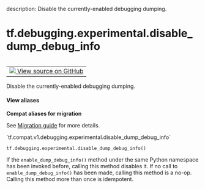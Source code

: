 description: Disable the currently-enabled debugging dumping.

<div itemscope itemtype="http://developers.google.com/ReferenceObject">
<meta itemprop="name" content="tf.debugging.experimental.disable_dump_debug_info" />
<meta itemprop="path" content="Stable" />
</div>

# tf.debugging.experimental.disable_dump_debug_info

<!-- Insert buttons and diff -->

<table class="tfo-notebook-buttons tfo-api nocontent" align="left">
<td>
  <a target="_blank" href="https://github.com/tensorflow/tensorflow/blob/r2.3/tensorflow/python/debug/lib/dumping_callback.py#L877-L895">
    <img src="https://www.tensorflow.org/images/GitHub-Mark-32px.png" />
    View source on GitHub
  </a>
</td>
</table>



Disable the currently-enabled debugging dumping.

<section class="expandable">
  <h4 class="showalways">View aliases</h4>
  <p>
<b>Compat aliases for migration</b>
<p>See
<a href="https://www.tensorflow.org/guide/migrate">Migration guide</a> for
more details.</p>
<p>`tf.compat.v1.debugging.experimental.disable_dump_debug_info`</p>
</p>
</section>

<pre class="devsite-click-to-copy prettyprint lang-py tfo-signature-link">
<code>tf.debugging.experimental.disable_dump_debug_info()
</code></pre>



<!-- Placeholder for "Used in" -->

If the `enable_dump_debug_info()` method under the same Python namespace
has been invoked before, calling this method disables it. If no call to
`enable_dump_debug_info()` has been made, calling this method is a no-op.
Calling this method more than once is idempotent.